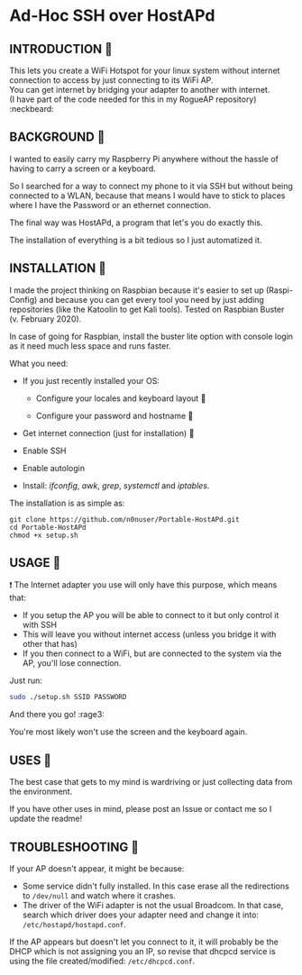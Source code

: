 # Ad-Hoc SSH over HostAPd

## INTRODUCTION 💬

This lets you create a WiFi Hotspot for your linux system without internet connection to access by just connecting to its WiFi AP.<br> You can get internet by bridging your adapter to another with internet.<br>
(I have part of the code needed for this in my RogueAP repository) :neckbeard:

## BACKGROUND 👻

I wanted to easily carry my Raspberry Pi anywhere without the hassle of having to carry a screen or a keyboard.

So I searched for a way to connect my phone to it via SSH but without being connected to a WLAN, because that means I would have to stick to places where I have the Password or an ethernet connection.

The final way was HostAPd, a program that let's you do exactly this.

The installation of everything is a bit tedious so I just automatized it.

## INSTALLATION 📃

I made the project thinking on Raspbian because it's easier to set up (Raspi-Config) and because you can get every tool you need by just adding repositories (like the Katoolin to get Kali tools). Tested on Raspbian Buster (v. February 2020).

In case of going for Raspbian, install the buster lite option with console login as it need much less space and runs faster.

What you need:

- If you just recently installed your OS:

  - Configure your locales and keyboard layout 🎹

  - Configure your password and hostname 👤

- Get internet connection (just for installation) 📶

- Enable SSH

- Enable autologin

- Install: _ifconfig_, _awk_, _grep_, _systemctl_ and _iptables_.

The installation is as simple as:
```
git clone https://github.com/n0nuser/Portable-HostAPd.git
cd Portable-HostAPd
chmod +x setup.sh
```

## USAGE 📱

:exclamation: The Internet adapter you use will only have this purpose, which means that:
- If you setup the AP you will be able to connect to it but only control it with SSH
- This will leave you without internet access (unless you bridge it with other that has)
- If you then connect to a WiFi, but are connected to the system via the AP, you'll lose connection.

Just run:

```bash
sudo ./setup.sh SSID PASSWORD
```

And there you go! :rage3:

You're most likely won't use the screen and the keyboard again.

## USES 🚙

The best case that gets to my mind is wardriving or just collecting data from the environment.

If you have other uses in mind, please post an Issue or contact me so I update the readme!

## TROUBLESHOOTING 🔫

If your AP doesn't appear, it might be because:
- Some service didn't fully installed. In this case erase all the redirections to `/dev/null` and watch where it crashes.
- The driver of the WiFi adapter is not the usual Broadcom. In that case, search which driver does your adapter need and change it into: `/etc/hostapd/hostapd.conf`.

If the AP appears but doesn't let you connect to it, it will probably be the DHCP which is not assigning you an IP, so revise that dhcpcd service is using the file created/modified: `/etc/dhcpcd.conf`.
